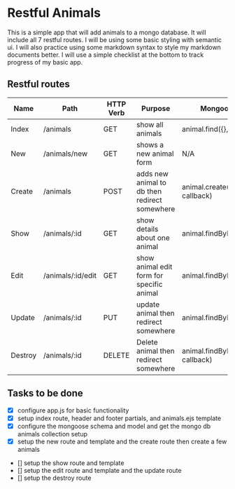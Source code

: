 # Restful Animals

This is a simple app that will add animals to a mongo database. It will include all 7 restful routes. I will be using some basic styling with semantic ui. I will also practice using some markdown syntax to style my markdown documents better. I will use a simple checklist at the bottom to track progress of my basic app.

## Restful routes

Name | Path | HTTP Verb | Purpose | Mongoose Method
---- | ---- | --------- | ------- | ---------------
Index | /animals | GET | show all animals | animal.find({}, callback)
New | /animals/new | GET | shows a new animal form | N/A
Create | /animals | POST | adds new animal to db then redirect somewhere | animal.create(animal object, callback)
Show | /animals/:id | GET | show details about one animal | animal.findById(id, callback)
Edit | /animals/:id/edit | GET | show animal edit form for specific animal | animal.findById(id, callback)
Update | /animals/:id | PUT | update animal then redirect somewhere | animal.findByIdAndUpdate
Destroy | /animals/:id | DELETE | Delete animal then redirect somewhere | animal.findByIdAndRemove(id, callback)

## Tasks to be done

- [x] configure app.js for basic functionality
- [x] setup index route, header and footer partials, and animals.ejs template
- [x] configure the mongoose schema and model and get the mongo db animals collection setup
- [x] setup the new route and template and the create route then create a few animals
- [] setup the show route and template
- [] setup the edit route and template and the update route
- [] setup the destroy route